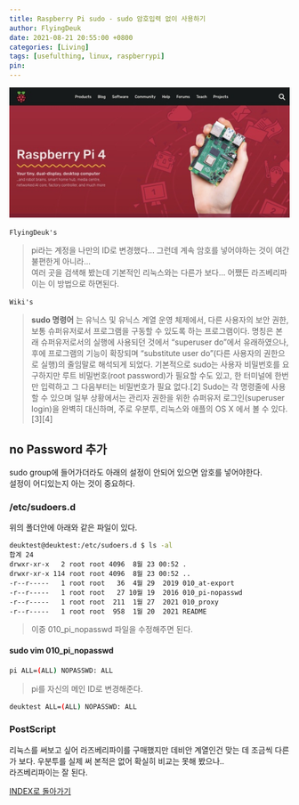 ```yaml
---
title: Raspberry Pi sudo - sudo 암호입력 없이 사용하기
author: FlyingDeuk
date: 2021-08-21 20:55:00 +0800
categories: [Living]
tags: [usefulthing, linux, raspberrypi]
pin:
---
```


![pi](/img/living/pi/pi.jpg)

`FlyingDeuk's`
> pi라는 계정을 나만의 ID로 변경했다... 그런데 계속 암호를 넣어야하는 것이 여간 불편한게 아니라...<br>
여러 곳을 검색해 봤는데 기본적인 리눅스와는 다른가 보다... 어쨌든 라즈베리파이는 이 방법으로 하면된다.

`Wiki's`
>**sudo 명령어** 는 유닉스 및 유닉스 계열 운영 체제에서, 다른 사용자의 보안 권한, 보통 슈퍼유저로서 프로그램을 구동할 수 있도록 하는 프로그램이다. 명칭은 본래 슈퍼유저로서의 실행에 사용되던 것에서 “superuser do”에서 유래하였으나, 후에 프로그램의 기능이 확장되며 “substitute user do”(다른 사용자의 권한으로 실행)의 줄임말로 해석되게 되었다. 기본적으로 sudo는 사용자 비밀번호를 요구하지만 루트 비밀번호(root password)가 필요할 수도 있고, 한 터미널에 한번만 입력하고 그 다음부터는 비밀번호가 필요 없다.[2] Sudo는 각 명령줄에 사용할 수 있으며 일부 상황에서는 관리자 권한을 위한 슈퍼유저 로그인(superuser login)을 완벽히 대신하며, 주로 우분투, 리눅스와 애플의 OS X 에서 볼 수 있다.[3][4]

## no Password 추가
sudo group에 들어가더라도 아래의 설정이 안되어 있으면 암호를 넣어야한다. <br>
설정이 어디있는지 아는 것이 중요하다.

### /etc/sudoers.d
위의 폴더안에 아래와 같은 파일이 있다.

```bash
deuktest@deuktest:/etc/sudoers.d $ ls -al
합계 24
drwxr-xr-x   2 root root 4096  8월 23 00:52 .
drwxr-xr-x 114 root root 4096  8월 23 00:52 ..
-r--r-----   1 root root   36  4월 29  2019 010_at-export
-r--r-----   1 root root   27 10월 19  2016 010_pi-nopasswd
-r--r-----   1 root root  211  1월 27  2021 010_proxy
-r--r-----   1 root root  958  1월 20  2021 README
```
>이중 010_pi_nopasswd 파일을 수정해주면 된다.

#### sudo vim 010_pi_nopasswd
```bash
pi ALL=(ALL) NOPASSWD: ALL
```
>pi를 자신의 메인 ID로 변경해준다.

```bash
deuktest ALL=(ALL) NOPASSWD: ALL
```

### PostScript
리눅스를 써보고 싶어 라즈베리파이를 구매했지만 데비안 계열인건 맞는 데 조금씩 다른가 보다. 우분투를 실제 써 본적은 없어 확실히 비교는 못해 봤으나.. <br>
라즈베리파이는 잘 된다.

[INDEX로 돌아가기](/posts/RaspberryPi/)
